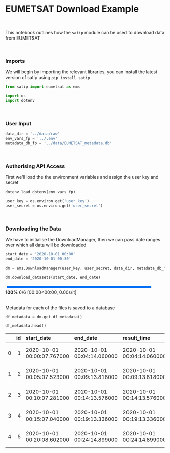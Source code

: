 # EUMETSAT Download Example

<br>

This notebook outlines how the `satip` module can be used to download data from EUMETSAT

<br>

### Imports

We will begin by importing the relevant libraries, you can install the latest version of satip using `pip install satip`

```python
from satip import eumetsat as ems

import os
import dotenv
```

<br>

### User Input


```python
data_dir = '../data/raw'
env_vars_fp = '../.env'
metadata_db_fp = '../data/EUMETSAT_metadata.db'
```

<br>

### Authorising API Access

First we'll load the the environment variables and assign the user key and secret


```python
dotenv.load_dotenv(env_vars_fp)

user_key = os.environ.get('user_key')
user_secret = os.environ.get('user_secret')
```

<br>

### Downloading the Data

We have to initialise the DownloadManager, then we can pass date ranges over which all data will be downloaded


```python
start_date = '2020-10-01 00:00'
end_date = '2020-10-01 00:30'

dm = ems.DownloadManager(user_key, user_secret, data_dir, metadata_db_fp)

dm.download_datasets(start_date, end_date)
```


<div><span class="Text-label" style="display:inline-block; overflow:hidden; white-space:nowrap; text-overflow:ellipsis; min-width:0; max-width:15ex; vertical-align:middle; text-align:right"></span>
<progress style="width:60ex" max="6" value="6" class="Progress-main"/></progress>
<span class="Progress-label"><strong>100%</strong></span>
<span class="Iteration-label">6/6</span>
<span class="Time-label">[00:00<00:00, 0.00s/it]</span></div>


<br>

Metadata for each of the files is saved to a database


```python
df_metadata = dm.get_df_metadata()

df_metadata.head()
```

|    |   id | start_date                 | end_date                   | result_time                | platform_short_name   | platform_orbit_type   | instrument_name   | sensor_op_mode   | center_srs_name   | center_position   | file_name                                            |   file_size |   missing_pct | downloaded                 |
|---:|-----:|:---------------------------|:---------------------------|:---------------------------|:----------------------|:----------------------|:------------------|:-----------------|:------------------|:------------------|:-----------------------------------------------------|------------:|--------------:|:---------------------------|
|  0 |    1 | 2020-10-01 00:00:07.767000 | 2020-10-01 00:04:14.060000 | 2020-10-01 00:04:14.060000 | MSG3                  | GEO                   | SEVIRI            | RSS              | EPSG:4326         | 0 9.5             | MSG3-SEVI-MSG15-0100-NA-20201001000414.060000000Z-NA |       99819 |             0 | 2020-10-13 00:24:02.786606 |
|  1 |    2 | 2020-10-01 00:05:07.523000 | 2020-10-01 00:09:13.818000 | 2020-10-01 00:09:13.818000 | MSG3                  | GEO                   | SEVIRI            | RSS              | EPSG:4326         | 0 9.5             | MSG3-SEVI-MSG15-0100-NA-20201001000913.818000000Z-NA |       99819 |             0 | 2020-10-13 00:24:09.229091 |
|  2 |    3 | 2020-10-01 00:10:07.281000 | 2020-10-01 00:14:13.576000 | 2020-10-01 00:14:13.576000 | MSG3                  | GEO                   | SEVIRI            | RSS              | EPSG:4326         | 0 9.5             | MSG3-SEVI-MSG15-0100-NA-20201001001413.576000000Z-NA |       99819 |             0 | 2020-10-13 00:24:15.793064 |
|  3 |    4 | 2020-10-01 00:15:07.040000 | 2020-10-01 00:19:13.336000 | 2020-10-01 00:19:13.336000 | MSG3                  | GEO                   | SEVIRI            | RSS              | EPSG:4326         | 0 9.5             | MSG3-SEVI-MSG15-0100-NA-20201001001913.336000000Z-NA |       99819 |             0 | 2020-10-13 00:24:22.183809 |
|  4 |    5 | 2020-10-01 00:20:08.602000 | 2020-10-01 00:24:14.899000 | 2020-10-01 00:24:14.899000 | MSG3                  | GEO                   | SEVIRI            | RSS              | EPSG:4326         | 0 9.5             | MSG3-SEVI-MSG15-0100-NA-20201001002414.899000000Z-NA |       99819 |             0 | 2020-10-13 00:24:28.338515 |


